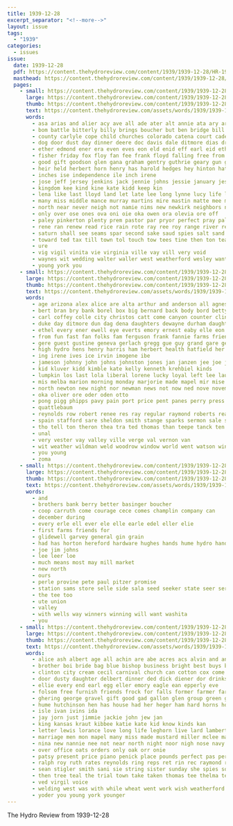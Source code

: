 ```yaml
---
title: 1939-12-28
excerpt_separator: "<!--more-->"
layout: issue
tags:
  - "1939"
categories:
  - issues
issue:
  date: 1939-12-28
  pdf: https://content.thehydroreview.com/content/1939/1939-12-28/HR-1939-12-28.pdf
  masthead: https://content.thehydroreview.com/content/1939/1939-12-28/masthead/HR-1939-12-28.jpg
  pages:
    - small: https://content.thehydroreview.com/content/1939/1939-12-28/small/HR-1939-12-28-01.jpg
      large: https://content.thehydroreview.com/content/1939/1939-12-28/large/HR-1939-12-28-01.jpg
      thumb: https://content.thehydroreview.com/content/1939/1939-12-28/thumbnails/HR-1939-12-28-01.jpg
      text: https://content.thehydroreview.com/assets/words/1939/1939-12-28/HR-1939-12-28-01.txt
      words:
        - asa arias and alier acy ave all ade ater alt annie ata ary area ast ayer ark are andrew adkins akin arson ace age arizona aid anta ane adams ana arthur angel
        - bom battle bitterly billy brings boucher but ben bridge bill brought bice bort bea banks baptist bees bette bors barat ber board bell body bostick belt beg big bik brother business bridgeport bring bright berry borrow back baya blevins baby ban beaver burkhalter begin bassler bas been bells balding boys boone best boy
        - county carlyle cope child churches colorado catena court cadet can cox coleman clock christmas con cash came come cost class chris courage coble cee car clinton collins cordell cate card city casa carley christ change cali cedar charles church carruth claus care coker coton
        - dog door dust day dinner deere doc davis dale ditmore dias driver doing daughter does drumright delma doris denver darrel dune december ded dorothy
        - ether edmond ener era even eves eon eld enid eff earl eid ethel ember eve ernest eras eck elk east emory ear emma end
        - fisher friday fox floy fan fee frank floyd falling free from fear forrest flock friends folks former forget frances fea found frederick famous fand faith fields fling fort farmer felton for fall
        - good gift goodson glen gana graham gentry guthrie geary gun gas gus galloway grow grates gen goes guest gordon galvin gent goodwin gripe gene givens george
        - heir held herbert horn henry has harold hedges hey hinton hater heard hopewell husband home holes hour hannah hydro high homan homer hed had heal him holding how her hull hatfield haw harr house harvey har homes
        - inches ise independence ile inch irene
        - jose jeff jersey jenkins jack jennie johns jessie january jess joel jarvis june johnson juni jump john jan
        - kingdom kee kind kine kate kidd keep kin
        - lena like last lloyd land let late lee long lynne lucy life lal las louis lack leader little light lus lott left lowell learn
        - many miss middle mance murray martins mire mastin matte mee members mcalester monday morrison must mouse mas meek mand made masi mik mer more mies mike mar mound mccomb middleton mayer medal mins mac musi maso mayers mew mock man matter miller male men march mary mae mortis
        - north near never neigh not namie nims new newkirk neighbors noon ney noma neo night ner noble now
        - only over ose ones ova oni oie oka owen ora olevia ore off
        - paley pinkerton plenty prem pastor par pryor perfect pray pales people power poo phipps perle place passe part pack pare prost pet pali pitzer peart per pees public pauline points pape pose paul proud
        - rene ran renew read rice rain rote ray ree roy range river reo reasons rua robert rue ready rat royal ras reynolds richard rates ret rose rust
        - saturn shall see seams spar second sake saud spies salt sand subject start state sleet sion sees stow sales special suit struck safford side stuck states store sellers stent schoo sunday son sang sene sings short she santa setting sasa sae story street send sis stange smith snow sie saturday service sparks still school said schools slemp south selmi sata show station sage
        - toward ted tax till town tol touch tow tees tine then ton teasley tucker tree thet than tae tor the tipton tie tom taylor tha tat thea trigger tad theo thou thal texas take turk trim try tes tex tennessee tra tue times them
        - ure
        - vig vigil vinita vie virginia ville vay vill very void
        - waynes wit wedding walter waller west weatherford wesley want wees while wal with work wayne will wax way wife was week well wind water won weidler working wil went woo
        - young york you
    - small: https://content.thehydroreview.com/content/1939/1939-12-28/small/HR-1939-12-28-02.jpg
      large: https://content.thehydroreview.com/content/1939/1939-12-28/large/HR-1939-12-28-02.jpg
      thumb: https://content.thehydroreview.com/content/1939/1939-12-28/thumbnails/HR-1939-12-28-02.jpg
      text: https://content.thehydroreview.com/assets/words/1939/1939-12-28/HR-1939-12-28-02.txt
      words:
        - age arizona alex alice are alta arthur and anderson all agnes ark ante alton arkansas anson ade ard aid archie angeles ane angie allen arin ake
        - bert bran bry bank borel box big bernard back body bord betty boer bryan barbara brother brooks bare baye boucher begin beek boyd bobbins boys bial borne ben boe been brow belva bland butler blackburn baptist bryon better but bow bees bethany ber
        - carl coffey colle city christos catt come canyon counter clinton claus chose church county cares colorado cell chaya cates christmas chesley chandler close cen christman clarence cam caddo carlyle came
        - duke day ditmore dun dag dena daughters dewayne durham daughter dan days december davis dinner denver
        - ethel every ener ewell eye everts emory ernest eaby elle eon earl ear eid eakins ent eve ene elk ether eld entz edwards est egg
        - from fun fast fan folks fam ferguson frank fannie farms friends falling friday friendly froese fine floyd farrell farm fae free fry fee fed fellows fall frazier flo for
        - gere guest gustine geneva gerlach gregg gue guy grand gare george giese gerald gibson gores gore good ghering going
        - high hydro hens henry harris ham herbert health hatfield her hone hammon hope hei hoon hanley had home hardin hamilton heda hedge harrison harry huss howell
        - ing irene ives ice irvin imogene ibe
        - jameson johnny john johns johnston jones jan janzen jee joe jahn jim jacob just
        - kid kluver kidd kimble kate kelly kenneth krehbiel kinds
        - lumpkin los last lola liberal lorene lucky loyal left lee laura lena lowell lae leake liggett living leora louise lans lovely lubbock large live like little lit
        - mis melba marion morning monday marjorie made mapel mir mise men mew mel mound marvin mee many menary maron more mccullock mile mae mildred mag miller miss marie musty mia much meno matters meme mand mavis
        - north newton new night nor newman news not now ned nove november niece
        - oka oliver ore oder oden otto
        - pong pigg phipps pavy pain port price pent panes perry press pleasant pride people pees paul payne per place pankratz prager pan pale pete present
        - quattlebaum
        - reynolds row robert renee res ray regular raymond roberts ready rey roy rooney ret rem rex reading robertson rage randall
        - spain stafford sare sheldon smith stange sparks sermon sale santa space snow sunday sylvester simpson saturday seal say strong sit sand sutton see sem south stroud son sense sons saper sain sister shirley sun scott stewart show sal sylve springs sodders shows sylver stockton supper
        - tho tell ton theron thea tra ted thomas than teepe tanck ten tack the taken triplett teck take thompson texas town tea tod tree tetter then
        - unal
        - very vester vay valley ville verge val vernon van
        - wit weather wildman weld woodrow window world went watson win weak wieland wells with will while week wayne wood warkentin was wil wate well williams weatherford
        - you young
        - zoma
    - small: https://content.thehydroreview.com/content/1939/1939-12-28/small/HR-1939-12-28-03.jpg
      large: https://content.thehydroreview.com/content/1939/1939-12-28/large/HR-1939-12-28-03.jpg
      thumb: https://content.thehydroreview.com/content/1939/1939-12-28/thumbnails/HR-1939-12-28-03.jpg
      text: https://content.thehydroreview.com/assets/words/1939/1939-12-28/HR-1939-12-28-03.txt
      words:
        - and
        - brothers bank berry better basinger boucher
        - coop carruth come courage cece comes champlin company can
        - december during
        - every erle ell ever ele elle earle edel eller elie
        - first farms friends for
        - glidewell garvey general gin grain
        - had has horton hereford hardware hughes hands hume hydro hand henke hope
        - joe jim johns
        - lee leer loe
        - much means most may mill market
        - new north
        - ours
        - perle provine pete paul pitzer promise
        - station sams store selle side sala seed seeker state seer service see style sank
        - the tee too
        - ute union
        - valley
        - with wells way winners winning will want washita
        - you
    - small: https://content.thehydroreview.com/content/1939/1939-12-28/small/HR-1939-12-28-04.jpg
      large: https://content.thehydroreview.com/content/1939/1939-12-28/large/HR-1939-12-28-04.jpg
      thumb: https://content.thehydroreview.com/content/1939/1939-12-28/thumbnails/HR-1939-12-28-04.jpg
      text: https://content.thehydroreview.com/assets/words/1939/1939-12-28/HR-1939-12-28-04.txt
      words:
        - alice ash albert age all achin are abe acres acs alvin and angel
        - brother boi bride bag blue bishop business bright best buys beans box both bills below bonner buyers bandy bethany baptist bette beulah bro bontrager belle brides blaine been bill
        - clinton city cream cecil carnival church can cotton cox come check cedar cook card college crystal cold county corn colony cane cello cor christmas coffee child
        - door dusty daughter delbert dinner ded dick diener dor drinks day dungan during december dee
        - ellie every end earl egg eller emory eagle ean epperly eve
        - folsom free furnish friends frock for falls former farmer farms first frank friday fain from fred fink few fron
        - ghering george gravel gift good gad gallon glen group green guest gene
        - hume hutchinson hen has house had her heger ham hard horns howard homa henke honey haven home harry hayes hens holiday hol hopewell hydro held harvey high honor
        - isle ivan ivins ida
        - jay jorn just jimmie jackie john jew jan
        - king kansas kraut kibbee katie kate kid know kinds kan
        - letter lewis lorance love long life leghorn live lard lambert lunch little look land lloyd leer laman list
        - marriage men mon mapel many miss made mustard miller mclee man mckeegan maid moore mechanic much marion martin
        - nina new nannie nee not near north night noor nigh nose navy note neat nephew nan now ney northrip
        - over office oats orders only oak orr onie
        - patsy present price piano penick place pounds perfect pas pera pastor pork pope pump private plant pure pete pies pound people phebe past pink pepe phon peaches par
        - ralph roy ruth rates reynolds ring reps ret rin rec raymond rene read rink rome rear robertson
        - sean stigler smith sani sie string sister sunday she spies sons stutz saturday soles soap stephenson son sed sauer special sand supply shipp saving sweet short sale satin sang service shields sas salmon school standard stutzman statz see station start
        - then tree teal the trial town take taken thomas tee thelma texas theodore toot tie tall
        - ved virgil voice
        - welding west was with while wheat went work wish weatherford wayne wool will win want write week wade well wyatt white wedding
        - yoder you young york younger
---
```


The Hydro Review from 1939-12-28

<!--more-->


